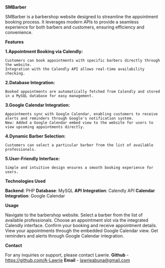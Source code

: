 **SMBarber**

SMBarber is a barbershop website designed to streamline the appointment booking process. It leverages modern APIs to provide a seamless experience for both barbers and customers, ensuring efficiency and convenience.

**Features**

**1.Appointment Booking via Calendly:**

    Customers can book appointments with specific barbers directly through the website.
    Integration with the Calendly API allows real-time availability checking.
**2.Database Integration:**

    Booked appointments are automatically fetched from Calendly and stored in a MySQL database for easy management.
**3.Google Calendar Integration:**

    Appointments sync with Google Calendar, enabling customers to receive alerts and reminders through Google's notification system.
    New: Added a Google Calendar embed view to the website for users to view upcoming appointments directly.
**4.Dynamic Barber Selection:**

    Customers can select a particular barber from the list of available professionals.
**5.User-Friendly Interface:**

    Simple and intuitive design ensures a smooth booking experience for users.


**Technologies Used**

**Backend**: PHP
**Database**: MySQL
**API** **Integration**: Calendly API
**Calendar** **Integration**: Google Calendar


**Usage**

Navigate to the barbershop website.
Select a barber from the list of available professionals.
Choose an appointment slot via the integrated Calendly interface.
Confirm your booking and receive appointment details.
View your appointments through the embedded Google Calendar view.
Get reminders and alerts through Google Calendar integration.


**Contact**

For any inquiries or support, please contact Lawrie.
**Github** - https://github.com/A-Lawrie
**Email** - lawrieabuna@gmail.com
